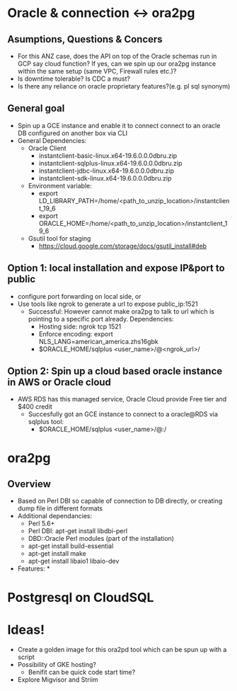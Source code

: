 # Oracle & connection <-> ora2pg
## Asumptions, Questions & Concers
* For this ANZ case, does the API on top of the Oracle schemas run in GCP say cloud function? If yes, can we spin up our ora2pg instance within the same setup (same VPC, Firewall rules etc.)?
* Is downtime tolerable? Is CDC a must?
* Is there any reliance on oracle proprietary features?(e.g. pl sql synonym)
## General goal
* Spin up a GCE instance and enable it to connect connect to an oracle DB configured on another box via CLI
* General Dependencies:
    * Oracle Client
        * instantclient-basic-linux.x64-19.6.0.0.0dbru.zip
        * instantclient-sqlplus-linux.x64-19.6.0.0.0dbru.zip
        * instantclient-jdbc-linux.x64-19.6.0.0.0dbru.zip
        * instantclient-sdk-linux.x64-19.6.0.0.0dbru.zip
    * Environment variable:
        * export LD_LIBRARY_PATH=/home/<path_to_unzip_location>/instantclient_19_6
        * export ORACLE_HOME=/home/<path_to_unzip_location>/instantclient_19_6
    * Gsutil tool for staging
        * https://cloud.google.com/storage/docs/gsutil_install#deb


## Option 1: local installation and expose IP&port to public
* configure port forwarding on local side, or
* Use tools like ngrok to generate a url to expose public_ip:1521
    * Successful: However cannot make ora2pg to talk to url which is pointing to a specific port already. Dependencies:
        * Hosting side: ngrok tcp 1521
        * Enforce encoding: export NLS_LANG=american_america.zhs16gbk
        * $ORACLE_HOME/sqlplus <user_name>/<password>@<ngrok_url>/<SID>
## Option 2: Spin up a cloud based oracle instance in AWS or Oracle cloud
* AWS RDS has this managed service, Oracle Cloud provide Free tier and $400 credit 
    * Succesfully got an GCE instance to connect to a oracle@RDS via sqlplus tool: 
        * $ORACLE_HOME/sqlplus <user_name>/<password>@<endpoint>:<port>/<SID>
    
# ora2pg
## Overview
* Based on Perl DBI so capable of connection to DB directly, or creating dump file in different formats
* Additional dependancies: 
    * Perl 5.6+ 
    * Perl DBI: apt-get install libdbi-perl
    * DBD::Oracle Perl modules (part of the installation)
    * apt-get install build-essential
    * apt-get install make
    * apt-get install libaio1 libaio-dev
* Features:
    * 
# Postgresql on CloudSQL

# Ideas!
* Create a golden image for this ora2pd tool which can be spun up with a script
* Possibility of GKE hosting?
    * Benifit can be quick code start time?
* Explore Migvisor and Striim 